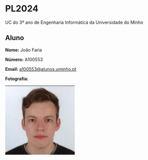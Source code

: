 # PL2024

UC do 3º ano de Engenharia Informática da Universidade do Minho

## Aluno
**Nome:** João Faria

**Número:** A100553

**Email:** a100553@alunos.uminho.pt

**Fotografia:** 

![Fotografia](image.png)

